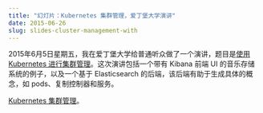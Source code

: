 ```yaml
---
title: "幻灯片：Kubernetes 集群管理，爱丁堡大学演讲"
date: 2015-06-26
slug: slides-cluster-management-with
---
```


<!--
---
title: " Slides: Cluster Management with Kubernetes, talk given at the University of Edinburgh "
date: 2015-06-26
slug: slides-cluster-management-with
url: /zh/blog/2015/06/Slides-Cluster-Management-With
---
-->

<!--
On Friday 5 June 2015 I gave a talk called [Cluster Management with Kubernetes](https://docs.google.com/presentation/d/1H4ywDb4vAJeg8KEjpYfhNqFSig0Q8e_X5I36kM9S6q0/pub?start=false&loop=false&delayms=3000) to a general audience at the University of Edinburgh. The talk includes an example of a music store system with a Kibana front end UI and an Elasticsearch based back end which helps to make concrete concepts like pods, replication controllers and services.

[Cluster Management with Kubernetes](https://docs.google.com/presentation/d/1H4ywDb4vAJeg8KEjpYfhNqFSig0Q8e_X5I36kM9S6q0/pub?start=false&loop=false&delayms=3000).
-->

2015年6月5日星期五，我在爱丁堡大学给普通听众做了一个演讲，题目是[使用 Kubernetes 进行集群管理](https://docs.google.com/presentation/d/1H4ywDb4vAJeg8KEjpYfhNqFSig0Q8e_X5I36kM9S6q0/pub?start=false&loop=false&delayms=3000)。这次演讲包括一个带有 Kibana 前端 UI 的音乐存储系统的例子，以及一个基于 Elasticsearch 的后端，该后端有助于生成具体的概念，如 pods、复制控制器和服务。

[Kubernetes 集群管理](https://docs.google.com/presentation/d/1H4ywDb4vAJeg8KEjpYfhNqFSig0Q8e_X5I36kM9S6q0/pub?start=false&loop=false&delayms=3000)。
